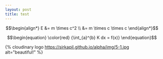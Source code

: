 ```yaml
---
layout: post
title: test
---
```



$$\begin{align*}
E &= m \times c^2  \\ &= m \times c \times c 
\end{align*}$$



$$\begin{equation}
\color{red} {\int_{a}^{b} K dx = f(x)}
\end{equation}$$

{% cloudinary logo https://sirkapil.github.io/alpha/img/5-1.jpg alt="beautiful!" %} 


